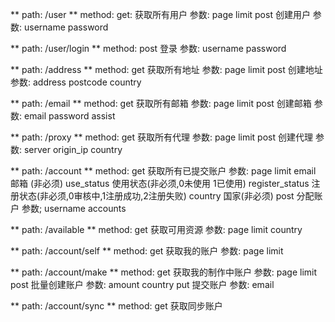 
** path: /user **
method: 
    get:  获取所有用户
        参数:
            page
            limit
    post 创建用户
        参数: 
            username 
            password 
            
** path: /user/login **
method: 
    post 登录
        参数: 
            username 
            password 
 
** path: /address **
method: 
    get  获取所有地址
        参数:
            page
            limit
    post 创建地址
        参数:
            address
            postcode
            country
     
** path: /email **
method: 
    get  获取所有邮箱
        参数:
            page
            limit
    post 创建邮箱
        参数:
            email
            password
            assist
    
** path: /proxy **
method: 
    get  获取所有代理
        参数:
            page
            limit
    post 创建代理
        参数:
            server
            origin_ip
            country
    
    
** path: /account **
method: 
    get  获取所有已提交账户
        参数:
            page
            limit
            email           邮箱 (非必须)
            use_status      使用状态(非必须,0未使用 1已使用)
            register_status 注册状态(非必须,0审核中,1注册成功,2注册失败)
            country         国家(非必须)
    post 分配账户
        参数;
            username
            accounts
    
    
** path: /available **
method: 
    get  获取可用资源
        参数:
            page
            limit
            country
    
    
** path: /account/self **
method: 
    get  获取我的账户
        参数:
            page
            limit

    
** path: /account/make **
method: 
    get  获取我的制作中账户
        参数:
            page
            limit
    post 批量创建账户
        参数:
            amount
            country
    put  提交账户
        参数:
            email
    
** path: /account/sync **
method: 
    get  获取同步账户
